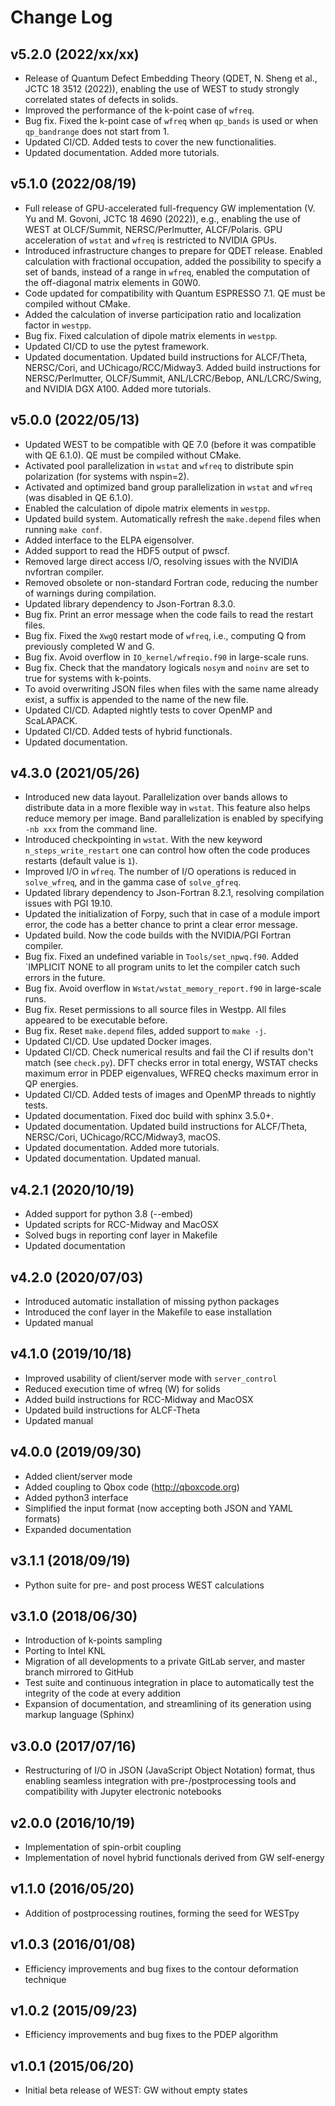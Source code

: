 Change Log
==========

v5.2.0 (2022/xx/xx)
-------------------

- Release of Quantum Defect Embedding Theory (QDET, N. Sheng et al., JCTC 18 3512 (2022)), enabling the use of WEST to study strongly correlated states of defects in solids.
- Improved the performance of the k-point case of `wfreq`.
- Bug fix. Fixed the k-point case of `wfreq` when `qp_bands` is used or when `qp_bandrange` does not start from 1.
- Updated CI/CD. Added tests to cover the new functionalities.
- Updated documentation. Added more tutorials.

v5.1.0 (2022/08/19)
-------------------

- Full release of GPU-accelerated full-frequency GW implementation (V. Yu and M. Govoni, JCTC 18 4690 (2022)), e.g., enabling the use of WEST at OLCF/Summit, NERSC/Perlmutter, ALCF/Polaris. GPU acceleration of `wstat` and `wfreq` is restricted to NVIDIA GPUs.
- Introduced infrastructure changes to prepare for QDET release. Enabled calculation with fractional occupation, added the possibility to specify a set of bands, instead of a range in `wfreq`, enabled the computation of the off-diagonal matrix elements in G0W0.
- Code updated for compatibility with Quantum ESPRESSO 7.1. QE must be compiled without CMake.
- Added the calculation of inverse participation ratio and localization factor in `westpp`.
- Bug fix. Fixed calculation of dipole matrix elements in `westpp`.
- Updated CI/CD to use the pytest framework.
- Updated documentation. Updated build instructions for ALCF/Theta, NERSC/Cori, and UChicago/RCC/Midway3. Added build instructions for NERSC/Perlmutter, OLCF/Summit, ANL/LCRC/Bebop, ANL/LCRC/Swing, and NVIDIA DGX A100. Added more tutorials.

v5.0.0 (2022/05/13)
-------------------

- Updated WEST to be compatible with QE 7.0 (before it was compatible with QE 6.1.0). QE must be compiled without CMake.
- Activated pool parallelization in `wstat` and `wfreq` to distribute spin polarization (for systems with nspin=2).
- Activated and optimized band group parallelization in `wstat` and `wfreq` (was disabled in QE 6.1.0).
- Enabled the calculation of dipole matrix elements in `westpp`.
- Updated build system. Automatically refresh the `make.depend` files when running `make conf`.
- Added interface to the ELPA eigensolver.
- Added support to read the HDF5 output of pwscf.
- Removed large direct access I/O, resolving issues with the NVIDIA nvfortran compiler.
- Removed obsolete or non-standard Fortran code, reducing the number of warnings during compilation.
- Updated library dependency to Json-Fortran 8.3.0.
- Bug fix. Print an error message when the code fails to read the restart files.
- Bug fix. Fixed the `XwgQ` restart mode of `wfreq`, i.e., computing Q from previously completed W and G.
- Bug fix. Avoid overflow in `IO_kernel/wfreqio.f90` in large-scale runs.
- Bug fix. Check that the mandatory logicals `nosym` and `noinv` are set to true for systems with k-points.
- To avoid overwriting JSON files when files with the same name already exist, a suffix is appended to the name of the new file.
- Updated CI/CD. Adapted nightly tests to cover OpenMP and ScaLAPACK.
- Updated CI/CD. Added tests of hybrid functionals.
- Updated documentation.

v4.3.0 (2021/05/26)
-------------------

- Introduced new data layout. Parallelization over bands allows to distribute data in a more flexible way in `wstat`. This feature also helps reduce memory per image. Band parallelization is enabled by specifying `-nb xxx` from the command line.
- Introduced checkpointing in `wstat`. With the new keyword `n_steps_write_restart` one can control how often the code produces restarts (default value is `1`).
- Improved I/O in `wfreq`. The number of I/O operations is reduced in `solve_wfreq`, and in the gamma case of `solve_gfreq`.
- Updated library dependency to Json-Fortran 8.2.1, resolving compilation issues with PGI 19.10.
- Updated the initialization of Forpy, such that in case of a module import error, the code has a better chance to print a clear error message.
- Updated build. Now the code builds with the NVIDIA/PGI Fortran compiler.
- Bug fix. Fixed an undefined variable in `Tools/set_npwq.f90`. Added `IMPLICIT NONE to all program units to let the compiler catch such errors in the future.
- Bug fix. Avoid overflow in `Wstat/wstat_memory_report.f90` in large-scale runs.
- Bug fix. Reset permissions to all source files in Westpp. All files appeared to be executable before.
- Bug fix. Reset `make.depend` files, added support to `make -j`.
- Updated CI/CD. Use updated Docker images.
- Updated CI/CD. Check numerical results and fail the CI if results don't match (see `check.py`). DFT checks error in total energy, WSTAT checks maximum error in PDEP eigenvalues, WFREQ checks maximum error in QP energies.
- Updated CI/CD. Added tests of images and OpenMP threads to nightly tests.
- Updated documentation. Fixed doc build with sphinx 3.5.0+.
- Updated documentation. Updated build instructions for ALCF/Theta, NERSC/Cori, UChicago/RCC/Midway3, macOS.
- Updated documentation. Added more tutorials.
- Updated documentation. Updated manual.

v4.2.1 (2020/10/19)
-------------------

- Added support for python 3.8 (--embed)
- Updated scripts for RCC-Midway and MacOSX
- Solved bugs in reporting conf layer in Makefile
- Updated documentation

v4.2.0 (2020/07/03)
-------------------

- Introduced automatic installation of missing python packages
- Introduced the conf layer in the Makefile to ease installation
- Updated manual

v4.1.0 (2019/10/18)
-------------------

- Improved usability of client/server mode with `server_control`
- Reduced execution time of wfreq (W) for solids
- Added build instructions for RCC-Midway and MacOSX
- Updated build instructions for ALCF-Theta
- Updated manual

v4.0.0 (2019/09/30)
-------------------

- Added client/server mode
- Added coupling to Qbox code (http://qboxcode.org)
- Added python3 interface
- Simplified the input format (now accepting both JSON and YAML formats)
- Expanded documentation

v3.1.1 (2018/09/19)
-------------------

- Python suite for pre- and post process WEST calculations

v3.1.0 (2018/06/30)
-------------------

- Introduction of k-points sampling
- Porting to Intel KNL
- Migration of all developments to a private GitLab server, and master branch mirrored to GitHub
- Test suite and continuous integration in place to automatically test the integrity of the code at every addition
- Expansion of documentation, and streamlining of its generation using markup language (Sphinx)

v3.0.0 (2017/07/16)
-------------------

- Restructuring of I/O in JSON (JavaScript Object Notation) format, thus enabling seamless integration with pre-/postprocessing tools and compatibility with Jupyter electronic notebooks

v2.0.0 (2016/10/19)
-------------------

- Implementation of spin-orbit coupling
- Implementation of novel hybrid functionals derived from GW self-energy

v1.1.0 (2016/05/20)
-------------------

- Addition of postprocessing routines, forming the seed for WESTpy

v1.0.3 (2016/01/08)
-------------------

- Efficiency improvements and bug fixes to the contour deformation technique

v1.0.2 (2015/09/23)
-------------------

- Efficiency improvements and bug fixes to the PDEP algorithm

v1.0.1 (2015/06/20)
-------------------

- Initial beta release of WEST: GW without empty states
